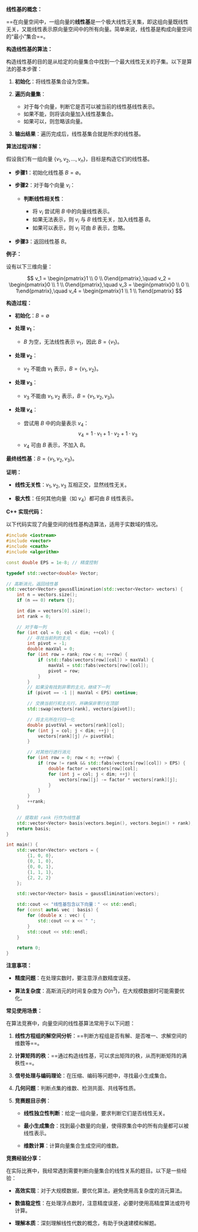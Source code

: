
**线性基的概念：**

==在向量空间中，一组向量的**线性基**是一个极大线性无关集，即这组向量既线性无关，又能线性表示原向量空间中的所有向量。简单来说，线性基是构成向量空间的“最小”集合==。

**构造线性基的算法：**

构造线性基的目的是从给定的向量集合中找到一个最大线性无关的子集。以下是算法的基本步骤：

1. **初始化**：将线性基集合设为空集。

2. **遍历向量集**：

   - 对于每个向量，判断它是否可以被当前的线性基线性表示。
   - 如果不能，则将该向量加入线性基集合。
   - 如果可以，则忽略该向量。

3. **输出结果**：遍历完成后，线性基集合就是所求的线性基。

**算法过程详解：**

假设我们有一组向量 $\{v_1, v_2, \dots, v_n\}$，目标是构造它们的线性基。

- **步骤1**：初始化线性基 $B = \emptyset$。

- **步骤2**：对于每个向量 $v_i$：

  - **判断线性相关性**：

    - 将 $v_i$ 尝试用 $B$ 中的向量线性表示。
    - 如果无法表示，则 $v_i$ 与 $B$ 线性无关，加入线性基 $B$。
    - 如果可以表示，则 $v_i$ 可由 $B$ 表示，忽略。

- **步骤3**：返回线性基 $B$。

**例子：**

设有以下三维向量：

$$
v_1 = \begin{pmatrix}1 \\ 0 \\ 0\end{pmatrix},\quad
v_2 = \begin{pmatrix}0 \\ 1 \\ 0\end{pmatrix},\quad
v_3 = \begin{pmatrix}0 \\ 0 \\ 1\end{pmatrix},\quad
v_4 = \begin{pmatrix}1 \\ 1 \\ 1\end{pmatrix}
$$

**构造过程：**

- **初始化**：$B = \emptyset$

- **处理 $v_1$**：

  - $B$ 为空，无法线性表示 $v_1$，因此 $B = \{v_1\}$。

- **处理 $v_2$**：

  - $v_2$ 不能由 $v_1$ 表示，$B = \{v_1, v_2\}$。

- **处理 $v_3$**：

  - $v_3$ 不能由 $v_1, v_2$ 表示，$B = \{v_1, v_2, v_3\}$。

- **处理 $v_4$**：

  - 尝试用 $B$ 中的向量表示 $v_4$：
    $$
    v_4 = 1 \cdot v_1 + 1 \cdot v_2 + 1 \cdot v_3
    $$
  - $v_4$ 可由 $B$ 表示，不加入 $B$。

**最终线性基**：$B = \{v_1, v_2, v_3\}$。

**证明：**

- **线性无关性**：$v_1, v_2, v_3$ 互相正交，显然线性无关。

- **极大性**：任何其他向量（如 $v_4$）都可由 $B$ 线性表示。

**C++ 实现代码：**

以下代码实现了向量空间的线性基构造算法，适用于实数域的情况。

```cpp
#include <iostream>
#include <vector>
#include <cmath>
#include <algorithm>

const double EPS = 1e-8; // 精度控制

typedef std::vector<double> Vector;

// 高斯消元，返回线性基
std::vector<Vector> gaussElimination(std::vector<Vector> vectors) {
    int n = vectors.size();
    if (n == 0) return {};

    int dim = vectors[0].size();
    int rank = 0;

    // 对于每一列
    for (int col = 0; col < dim; ++col) {
        // 寻找当前列的主元
        int pivot = -1;
        double maxVal = 0;
        for (int row = rank; row < n; ++row) {
            if (std::fabs(vectors[row][col]) > maxVal) {
                maxVal = std::fabs(vectors[row][col]);
                pivot = row;
            }
        }
        // 如果没有找到非零的主元，继续下一列
        if (pivot == -1 || maxVal < EPS) continue;

        // 交换当前行和主元行，并确保非零行在顶部
        std::swap(vectors[rank], vectors[pivot]);

        // 将主元所在行归一化
        double pivotVal = vectors[rank][col];
        for (int j = col; j < dim; ++j) {
            vectors[rank][j] /= pivotVal;
        }

        // 对其他行进行消元
        for (int row = 0; row < n; ++row) {
            if (row != rank && std::fabs(vectors[row][col]) > EPS) {
                double factor = vectors[row][col];
                for (int j = col; j < dim; ++j) {
                    vectors[row][j] -= factor * vectors[rank][j];
                }
            }
        }
        ++rank;
    }

    // 提取前 rank 行作为线性基
    std::vector<Vector> basis(vectors.begin(), vectors.begin() + rank);
    return basis;
}

int main() {
    std::vector<Vector> vectors = {
        {1, 0, 0},
        {0, 1, 0},
        {0, 0, 1},
        {1, 1, 1},
        {2, 2, 2}
    };

    std::vector<Vector> basis = gaussElimination(vectors);

    std::cout << "线性基包含以下向量：" << std::endl;
    for (const auto& vec : basis) {
        for (double x : vec) {
            std::cout << x << " ";
        }
        std::cout << std::endl;
    }

    return 0;
}
```

**注意事项：**

- **精度问题**：在处理实数时，要注意浮点数精度误差。

- **算法复杂度**：高斯消元的时间复杂度为 $O(n^3)$，在大规模数据时可能需要优化。

**常见使用场景：**

在算法竞赛中，向量空间的线性基算法常用于以下问题：

1. **线性方程组的解空间分析**：==判断方程组是否有解、是否唯一、求解空间的维数等==。

2. **计算矩阵的秩**：==通过构造线性基，可以求出矩阵的秩，从而判断矩阵的满秩性==。

3. **信号处理与编码理论**：在压缩、编码等问题中，寻找最小生成集合。

4. **几何问题**：判断点集的维数、检测共面、共线等性质。

5. **竞赛题目示例**：

   - **线性独立性判断**：给定一组向量，要求判断它们是否线性无关。

   - **最小生成集合**：找到最小数量的向量，使得原集合中的所有向量都可以被线性表示。

   - **维数计算**：计算向量集合生成空间的维数。

**竞赛经验分享：**

在实际比赛中，我经常遇到需要判断向量集合的线性关系的题目。以下是一些经验：

- **高效实现**：对于大规模数据，要优化算法，避免使用高复杂度的消元算法。

- **数值稳定性**：在处理浮点数时，注意精度误差，必要时使用高精度算法或符号计算。

- **理解本质**：深刻理解线性代数的概念，有助于快速建模和解题。

